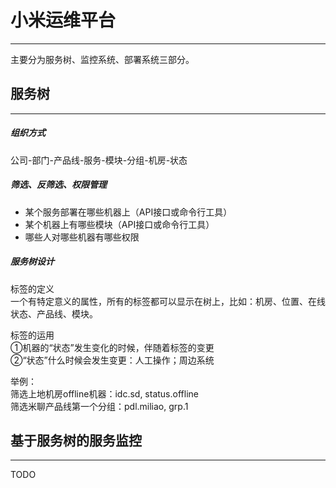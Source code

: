 # 小米运维平台

---

主要分为服务树、监控系统、部署系统三部分。

## 服务树

---

##### 组织方式

公司-部门-产品线-服务-模块-分组-机房-状态

##### 筛选、反筛选、权限管理

* 某个服务部署在哪些机器上（API接口或命令行工具）
* 某个机器上有哪些模块（API接口或命令行工具）
* 哪些人对哪些机器有哪些权限

##### 服务树设计

标签的定义  
一个有特定意义的属性，所有的标签都可以显示在树上，比如：机房、位置、在线状态、产品线、模块。

标签的运用  
①机器的“状态”发生变化的时候，伴随着标签的变更  
②“状态”什么时候会发生变更：人工操作；周边系统

举例：  
筛选上地机房offline机器：idc.sd, status.offline  
筛选米聊产品线第一个分组：pdl.miliao, grp.1

## 基于服务树的服务监控

---

TODO

